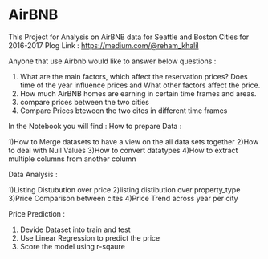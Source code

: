 # AirBNB
This Project for Analysis on AirBNB data for Seattle and Boston Cities for 2016-2017
Plog Link : https://medium.com/@reham_khalil 

Anyone that use Airbnb would like to answer below questions :

1) What are the main factors, which affect the reservation prices? Does time of the year influence prices and What other factors affect the price.
2) How much AirBNB homes are earning in certain time frames and areas. 
3) compare prices between the two cities
4) Compare Prices bteween the two cites in different time frames 



In the Notebook you will find :
How to prepare Data :

  1)How to Merge datasets to have a view on the all data sets together
  2)How to deal with Null Values
  3)How to convert datatypes
  4)How to extract multiple columns from another column

Data Analysis :

  1)Listing Distubution over price
  2)listing distibution over property_type
  3)Price Comparison between cites
  4)Price Trend across year per city

Price Prediction :
  1) Devide Dataset into train and test
  2) Use Linear Regression to predict the price
  3) Score the model using r-sqaure

